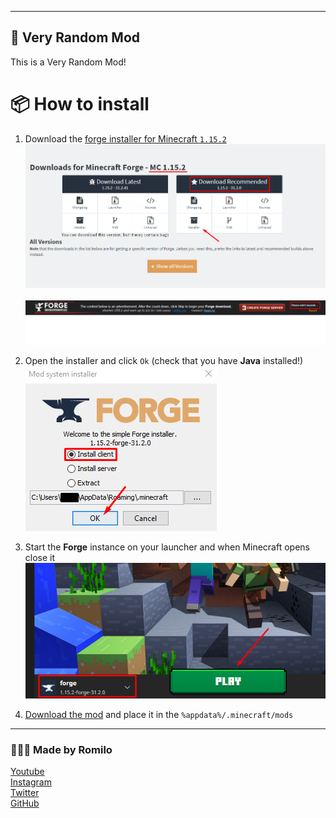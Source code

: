 -------------------------------------------
🔀 Very Random Mod
-------------------------------------------
This is a Very Random Mod!

📦 How to install
==============================
1. Download the [forge installer for Minecraft `1.15.2`](http://files.minecraftforge.net/maven/net/minecraftforge/forge/index_1.15.2.html)
![](./.github/download_forge.png)
<br/> <br/>
![](./.github/download_forge2.gif)

2. Open the installer and click `Ok` (check that you have **Java** installed!)
![](./.github/install_forge.png)

3. Start the **Forge** instance on your launcher and when Minecraft opens close it
![](./.github/launch_forge_instance.png)

4. [Download the mod](https://www.curseforge.com/minecraft/mc-mods/very-random-mod/files) and place it in the `%appdata%/.minecraft/mods`

-------------------------------------------
### 👨🏻‍💻 Made by Romilo
[Youtube](https://www.youtube.com/channel/UCHqIF6pyzrlCHy8sPFmTLzg)
<br/>
[Instagram](https://instagram.com/romilo903)
<br/>
[Twitter](https://twitter.com/romilo903)
<br/>
[GitHub](https://github.com/romilodev)
